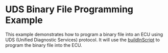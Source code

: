 # UDS Binary File Programming Example

This example demonstrates how to program a binary file into an ECU using UDS (Unified Diagnostic Services) protocol. It will use the [buildInScript](./../../docs/um/uds/buildInScript.md) to program the binary file into the ECU.

